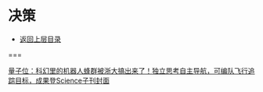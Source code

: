 # 决策

* [返回上层目录](../autopilot.md)





===

[量子位：科幻里的机器人蜂群被浙大搞出来了！独立思考自主导航，可编队飞行追踪目标，成果登Science子刊封面](https://zhuanlan.zhihu.com/p/513226681)

